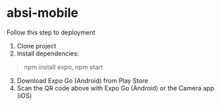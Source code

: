 # absi-mobile
Follow this step to deployment
1. Clone project
2. Install dependencies:
> npm install expo, npm start
3. Download Expo Go (Android) from Play Store
4. Scan the QR code above with Expo Go (Android) or the Camera app (iOS)
